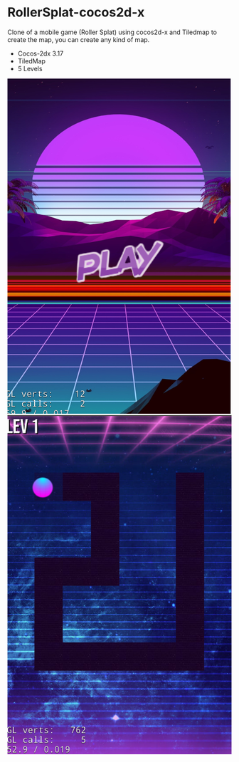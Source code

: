 # RollerSplat-cocos2d-x
Clone of a mobile game (Roller Splat) using cocos2d-x and Tiledmap to create the map, you can create any kind of map.
- Cocos-2dx 3.17
- TiledMap 
- 5 Levels


![full](https://github.com/Klngzk/RollerSplat-cocos2d-x/blob/main/readme_imgs/Screenshot%202022-01-24%20005623.png?raw=true)
![full](https://github.com/Klngzk/RollerSplat-cocos2d-x/blob/main/readme_imgs/Screenshot%202022-01-24%20010004.png?raw=true)
